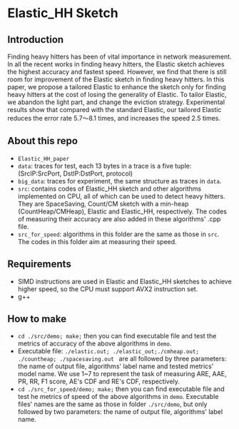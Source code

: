 # Elastic_HH Sketch

## Introduction
Finding heavy hitters has been of vital importance in network measurement. In all the recent works in finding heavy hitters, the Elastic sketch achieves the highest accuracy and fastest speed. However, we find that there is still room for improvement of the Elastic sketch in finding heavy hitters. In this paper, we propose a tailored Elastic to enhance the sketch only for finding heavy hitters at the cost of losing the generality of Elastic. To tailor Elastic, we abandon the light part, and change the eviction strategy.
Experimental results show that compared with the standard Elastic, our tailored Elastic reduces the error rate 5.7～8.1 times, and increases the speed 2.5 times.

## About this repo
- `Elastic_HH_paper` 
- `data`: traces for test, each 13 bytes in a trace is a five tuple: (SrcIP:SrcPort, DstIP:DstPort, protocol)
- `big_data`: traces for experiment, the same structure as traces in `data`.
- `src`: contains codes of Elastic_HH sketch and other algorithms implemented on CPU, all of which can be used to detect heavy hitters. They are  SpaceSaving, Count/CM sketch with a min-heap (CountHeap/CMHeap), Elastic and Elastic_HH, respectively. The codes of measuring their accuracy are also added in these algorithms'  .cpp file.
- `src_for_speed`: algorithms in this folder are the same as those in `src`. The codes in this folder aim at measuring their speed.   

## Requirements
- SIMD instructions are used in Elastic and Elastic_HH sketches to achieve higher speed, so the CPU must support AVX2 instruction set.
- g++

## How to make
- `cd ./src/demo; make;` then you can find executable file and test the metrics of accuracy of the above algorithms in `demo`.
- Executable file: `./elastic.out; ./elastic_out;./cmheap.out; ./countheap; ./spacesaving.out ` are all followed by  three parameters: the name of output file, algorithms' label name and tested metrics' model name. We use 1~7 to represent the task of measuring ARE, AAE, PR, RR, F1 score, AE's CDF and RE's CDF, respectively.  
- `cd ./src_for_speed/demo; make;` then you can find executable file and test he metrics of speed of  the above algorithms in `demo`. Executable files' names are the same as those in folder `./src/demo`, but only followed by two parameters: the name of output file, algorithms' label name.


